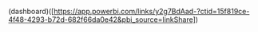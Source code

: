 (dashboard)([https://app.powerbi.com/links/y2g7BdAad-?ctid=15f819ce-4f48-4293-b72d-682f66da0e42&pbi_source=linkShare])
